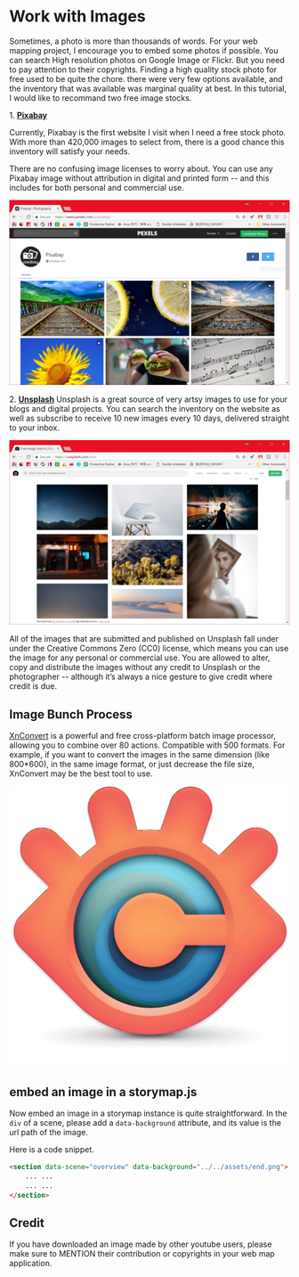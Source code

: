 # Work with Images

Sometimes, a photo is more than thousands of words. For your web mapping project, I encourage you to embed some photos if possible. You can search High resolution photos on Google Image or Flickr. But you need to pay attention to their copyrights. Finding a high quality stock photo for free used to be quite the chore. there were very few options available, and the inventory that was available was marginal quality at best. In this tutorial, I would like to recommand two free image stocks.

1\. [**Pixabay**](https://www.pexels.com/u/pixabay/)

Currently, Pixabay is the first website I visit when I need a free stock photo. With more than 420,000 images to select from, there is a good chance this inventory will satisfy your needs.

There are no confusing image licenses to worry about. You can use any Pixabay image without attribution in digital and printed form -- and this includes for both personal and commercial use.

![](img/pixabay.png)

2\. [**Unsplash**](https://unsplash.com/)
Unsplash is a great source of very artsy images to use for your blogs and digital projects. You can search the inventory on the website as well as subscribe to receive 10 new images every 10 days, delivered straight to your inbox.

![](img/unsplash.png)

All of the images that are submitted and published on Unsplash fall under under the Creative Commons Zero (CC0) license, which means you can use the image for any personal or commercial use. You are allowed to alter, copy and distribute the images without any credit to Unsplash or the photographer -- although it’s always a nice gesture to give credit where credit is due.

## Image Bunch Process

[XnConvert](https://www.xnview.com/en/xnconvert/) is a powerful and free cross-platform batch image processor, allowing you to combine over 80 actions. Compatible with 500 formats. For example, if you want to convert the images in the same dimension (like 800*600), in the same image format, or just decrease the file size, XnConvert may be the best tool to use.

![](img/app-xnconvert-512.png)

## embed an image in a storymap.js

Now embed an image in a storymap instance is quite straightforward. In the `div` of a scene, please add a `data-background` attribute, and its value is the url path of the image.

Here is a code snippet.

```html
<section data-scene="overview" data-background="../../assets/end.png">
    ... ...
    ... ...
</section>
```


## Credit

If you have downloaded an image made by other youtube users, please make sure to MENTION their contribution or copyrights in your web map application.